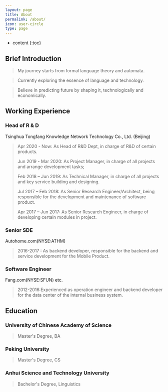 ```yaml
---
layout: page
title: About
permalink: /about/
icon: user-circle
type: page
---
```


* content
{:toc}

## Brief Introduction
>My journey starts from formal language theory and automata.

>Currently exploring the essence of language and technology. 

>Believe in predicting future by shaping it, technologically and economically. 

## Working Experience

### Head of R & D
Tsinghua Tongfang Knowledge Network Technology Co., Ltd. (Beijing)
>Apr 2020 - Now:
>As Head of R&D Dept, in charge of R&D of certain products.
>
>Jun 2019 - Mar 2020:
>As Project Manager, in charge of all projects and arrange development tasks;
>
>Feb 2018 – Jun 2019: 
>As Technical Manager, in charge of all projects and key service building and designing.
>
>Jul 2017 – Feb 2018: 
>As Senior Research Engineer/Architect, being responsible for the development and maintenance of software product.
>
>Apr 2017 – Jun 2017:
>As Senior Research Engineer, in charge of developing certain modules in project. 

### Senior SDE
Autohome.com(NYSE:ATHM)
>2016-2017 : As backend developer, responsible for the backend and service development for the Mobile Product.

### Software Engineer
Fang.com(NYSE:SFUN) etc.
>2012-2016:Experienced as operation engineer and backend developer for the data center of the internal business system.

## Education
### University of Chinese Academy of Science
>Master's Degree, BA

### Peking University
>Master's Degree, CS

### Anhui Science and Technology University
>Bachelor's Degree, Linguistics



